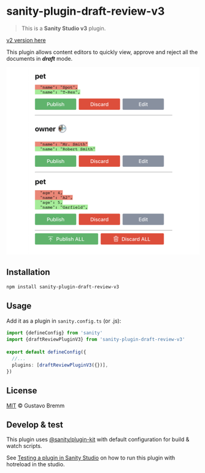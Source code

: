 # sanity-plugin-draft-review-v3

> This is a **Sanity Studio v3** plugin.

[v2 version here](https://www.sanity.io/plugins/sanity-plugin-draft-review)

This plugin allows content editors to quickly view, approve and reject all the documents in **_draft_** mode.

![Screenshot](/assets/screenshot.png)

## Installation

```sh
npm install sanity-plugin-draft-review-v3
```

## Usage

Add it as a plugin in `sanity.config.ts` (or .js):

```ts
import {defineConfig} from 'sanity'
import {draftReviewPluginV3} from 'sanity-plugin-draft-review-v3'

export default defineConfig({
  //...
  plugins: [draftReviewPluginV3({})],
})
```

## License

[MIT](LICENSE) © Gustavo Bremm

## Develop & test

This plugin uses [@sanity/plugin-kit](https://github.com/sanity-io/plugin-kit)
with default configuration for build & watch scripts.

See [Testing a plugin in Sanity Studio](https://github.com/sanity-io/plugin-kit#testing-a-plugin-in-sanity-studio)
on how to run this plugin with hotreload in the studio.
